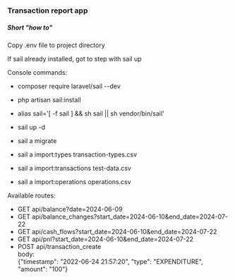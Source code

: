 
<h3>Transaction report app</h3>
<h5>Short "how to"</h5>

Copy .env file to project directory <br>

If sail already installed, got to step with sail up

Console commands: 
- <p>composer require laravel/sail --dev</p>
- <p>php artisan sail:install</p>
- <p>alias sail='[ -f sail ] && sh sail || sh vendor/bin/sail'</p>

- <p>sail up -d</p>
- <p>sail a migrate</p>
- <p>sail a import:types transaction-types.csv</p>
- <p>sail a import:transactions test-data.csv</p>
- <p>sail a import:operations operations.csv</p>

Available routes:
- GET   	api/balance?date=2024-06-09
- GET   	api/balance_changes?start_date=2024-06-10&end_date=2024-07-22
- GET   	api/cash_flows?start_date=2024-06-10&end_date=2024-07-22
- GET   	api/pnl?start_date=2024-06-10&end_date=2024-07-22
- POST	api/transaction_create <br>body: <br>{"timestamp": "2022-06-24 21:57:20", "type": "EXPENDITURE", "amount": "100"}
